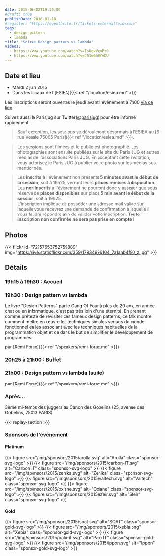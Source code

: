```yaml
---
date: 2015-06-02T19:30:00
#draft: true
publishDate: 2016-01-18
#register: "https://eventbrite.fr/tickets-external?eid=xxxx"
tags:
  - design pattern
  - lambda
title: "Soirée Design pattern vs lambda"
videos:
  - https://www.youtube.com/watch?v=IsUgvVqnPt0
  - https://www.youtube.com/watch?v=J51w6h0YvDU
---
```


## Date et lieu

- Mardi 2 juin 2015
- Dans les locaux de l'[ESIEA]({{< ref "/location/esiea.md" >}})

Les inscriptions seront ouvertes le jeudi avant l'évènement à 7h00 [via ce lien](http://www.eventbrite.fr/e/billets-soiree-design-pattern-vs-lambda-17150456477?aff=erelexporg).

Suivez aussi le Parisjug sur Twitter([@parisjug](https://twitter.com/parisjug)) pour être informé rapidement.

> Sauf exception, les sessions se dérouleront désormais à l'ESIEA au [9 rue Vesale 75005 Paris]({{< ref "/location/esiea.md" >}}).

> Les sessions sont filmées et le public est photographié. Les photographies sont ensuite publiées sur le site du Paris JUG et autres médias de l'associations Paris JUG. En acceptant cette invitation, vous autorisez le Paris JUG à publier votre photo sur les médias sus-mentionnés.

> Les **inscrits** à l'évènement non présents **5 minutes avant le début de la session**, soit à 19h25, verront leurs **places remises à disposition**.  
> Les **non inscrits** à l'évènement ne pourront donc y assister que sous réserve de **places disponibles** sur place **5 min avant le début de la session**, soit à 19h25.  
> L’inscription implique de posséder une adresse mail valide sur laquelle vous recevrez une demande de confirmation à laquelle il vous faudra répondre afin de valider votre inscription.
> **Toute inscription non confirmée ne sera pas prise en compte !**

## Photos

{{< flickr id="72157653752759889" img="https://live.staticflickr.com/359/17934996104_7a1aab4f80_z.jpg" >}}

## Détails

### 19h15 à 19h30 : Accueil

### 19h30 : Design pattern vs lambda

Le livre "Design Patterns" par le Gang Of Four à plus de 20 ans, en année chat ou en informatique, c'est pas très loin d'une éternité. En prenant comme prétexte de revisiter ces fameux design patterns, ce talk montre comment mettre en œuvre les techniques simples venues du monde fonctionnel en les associant avec les techniques habituelles de la programmation objet et ce dans le but de simplifier le développement de programmes.

par [Remi Forax]({{< ref "/speakers/remi-forax.md" >}})

### 20h25 à 21h00 : Buffet

### 21h00 : Design pattern vs lambda (suite)

par [Remi Forax]({{< ref "/speakers/remi-forax.md" >}})

### Après…

3ème mi-temps des juggers au Canon des Gobelins (25, avenue des Gobelins, 75013 PARIS)

{{< replay-section >}}

### Sponsors de l'événement

#### Platinum

{{< figure src="/img/sponsors/2015/arolla.svg" alt="Arolla" class="sponsor-svg-logo" >}}
{{< figure src="/img/sponsors/2015/carbon-IT.svg" alt="Carbon IT" class="sponsor-svg-logo" >}}
{{< figure src="/img/sponsors/2015/zenika.svg" alt="Zenika" class="sponsor-svg-logo" >}}
{{< figure src="/img/sponsors/2015/valtech.svg" alt="Valtech" class="sponsor-svg-logo" >}}
{{< figure src="/img/sponsors/2015/oxiane.svg" alt="Oxiane" class="sponsor-svg-logo" >}}
{{< figure src="/img/sponsors/2015/sfeir.svg" alt="Sfeir" class="sponsor-svg-logo" >}}

#### Gold

{{< figure src="/img/sponsors/2015/soat.svg" alt="SOAT" class="sponsor-gold-svg-logo" >}}
{{< figure src="/img/sponsors/2015/xebia.png" alt="Xebia" class="sponsor-gold-svg-logo" >}}
{{< figure src="/img/sponsors/2015/palo-it.svg" alt="Palo IT" class="sponsor-gold-svg-logo" >}}
{{< figure src="/img/sponsors/2015/ippon.svg" alt="Ippon" class="sponsor-gold-svg-logo" >}}

